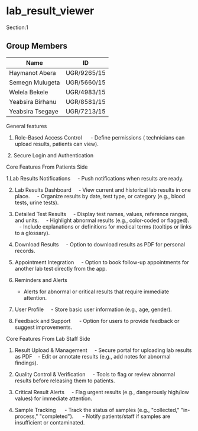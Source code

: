 # lab_result_viewer
Section:1

## Group Members

| Name                | ID             |
|---------------------|----------------|
| Haymanot Abera      | UGR/9265/15    |
| Semegn Mulugeta     | UGR/5660/15    |
| Welela Bekele       | UGR/4983/15    |
| Yeabsira Birhanu    | UGR/8581/15    |
| Yeabsira Tsegaye    | UGR/7213/15    |


General features

1. Role-Based Access Control  
    - Define permissions ( technicians can upload results, patients can view).  

 2. Secure Login and Authentication  

Core Features From Patients Side

1.Lab Results Notifications  
   - Push notifications when results are ready.  

2. Lab Results Dashboard  
   - View current and historical lab results in one place.  
   - Organize results by date, test type, or category (e.g., blood tests, urine tests).  

3. Detailed Test Results  
   - Display test names, values, reference ranges, and units.  
   - Highlight abnormal results (e.g., color-coded or flagged).  
   - Include explanations or definitions for medical terms (tooltips or links to a glossary).  

4. Download Results  
   - Option to download results as PDF for personal records.
     

5. Appointment Integration  
   - Option to book follow-up appointments for another lab test directly from the app.  

6. Reminders and Alerts  
    - Alerts for abnormal or critical results that require immediate attention.  

7. User Profile 
    - Store basic user information (e.g., age, gender).  

8. Feedback and Support  
    - Option for users to provide feedback or suggest improvements.  

Core Features From Lab Staff Side

1. Result Upload & Management  
   - Secure portal for uploading lab results as PDF
   - Edit or annotate results (e.g., add notes for abnormal findings).  

2. Quality Control & Verification  
   - Tools to flag or review abnormal results before releasing them to patients.   

3. Critical Result Alerts  
   - Flag urgent results (e.g., dangerously high/low values) for immediate attention.   

4. Sample Tracking  
    - Track the status of samples (e.g., "collected," "in-process," "completed").  
    - Notify patients/staff if samples are insufficient or contaminated. 
